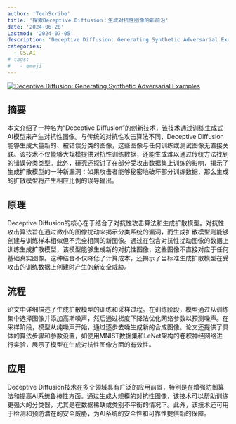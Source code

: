 ```yaml
---
author: 'TechScribe'
title: '探索Deceptive Diffusion：生成对抗性图像的新前沿'
date: '2024-06-28'
Lastmod: '2024-07-05'
description: 'Deceptive Diffusion: Generating Synthetic Adversarial Examples'
categories:
  - CS.AI
# tags:
#   - emoji
---
```


[![Deceptive Diffusion: Generating Synthetic Adversarial Examples](https://arxiv-research-1301205113.cos.ap-guangzhou.myqcloud.com/images/2406.19807v1.pdf_0.jpg)](https://arxiv.org/abs/2406.19807v1)

## 摘要

本文介绍了一种名为“Deceptive Diffusion”的创新技术，该技术通过训练生成式AI模型来产生对抗性图像。与传统的对抗性攻击算法不同，Deceptive Diffusion能够生成大量新的、被错误分类的图像，这些图像与任何训练或测试图像无直接关联。该技术不仅能够大规模提供对抗性训练数据，还能生成难以通过传统方法找到的错误分类类型。此外，研究还探讨了在部分受攻击数据集上训练的影响，揭示了生成扩散模型的一种新漏洞：如果攻击者能够秘密地破坏部分训练数据，那么生成的扩散模型将产生相应比例的误导输出。<!--more-->

## 原理

Deceptive Diffusion的核心在于结合了对抗性攻击算法和生成扩散模型。对抗性攻击算法旨在通过微小的图像扰动来揭示分类系统的漏洞，而生成扩散模型则能够创建与训练样本相似但不完全相同的新图像。通过在包含对抗性扰动图像的数据上训练生成扩散模型，该模型能够生成新的对抗性图像，这些图像不直接对应于任何基础真实图像。这种结合不仅降低了计算成本，还揭示了当标准生成扩散模型在受攻击的训练数据上创建时产生的新安全威胁。

## 流程

论文中详细描述了生成扩散模型的训练和采样过程。在训练阶段，模型通过从训练集中选择图像并添加高斯噪声，然后通过梯度下降法优化网络参数以预测噪声。在采样阶段，模型从纯噪声开始，通过逐步去噪生成新的合成图像。论文还提供了具体的算法步骤和参数设置，如使用MNIST数据集和LeNet架构的卷积神经网络进行实验，展示了模型在生成对抗性图像方面的有效性。

## 应用

Deceptive Diffusion技术在多个领域具有广泛的应用前景，特别是在增强防御算法和提高AI系统鲁棒性方面。通过生成大规模的对抗性图像，该技术可以帮助训练更强大的分类器，尤其是在数据稀缺或类别不平衡的情况下。此外，该技术还可用于检测和预防潜在的安全威胁，为AI系统的安全性和可靠性提供新的保障。